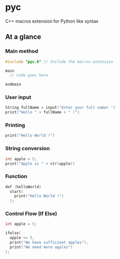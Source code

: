 # pyc
C++ macros extension for Python like syntax

## At a glance
### Main method
```cpp
#include "pyc.h" // Include the macros extension

main
  // Code goes here

endmain
```

### User input
```cpp
String fullName = input("Enter your full name> ")
print("Hello " + fullName + " !")
```

### Printing
```cpp
print("Hello World !")
```

### String conversion
```cpp
int apple = 5;
print("Apple is " + str(apple))
```

### Function
```cpp
def (helloWorld)
  start(
    print("Hello World !")
  );
```

### Control Flow (If Else)
```cpp
int apple = 5;

ifelse(
  apple >= 5,
  print("We have sufficient apples"),
  print("We need more apples")
);
```